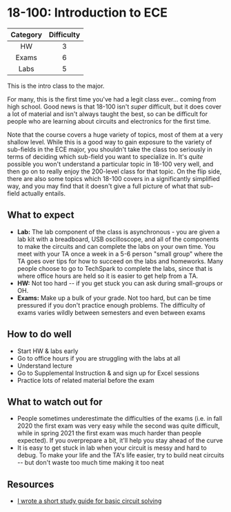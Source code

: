 # 18-100: Introduction to ECE

| Category | Difficulty |
|:-:       | :-:        |
| HW       | 3          |
| Exams    | 6          |
| Labs     | 5          |

This is the intro class to the major.

For many, this is the first time you've had a legit class ever...
coming from high school. Good news is that 18-100 isn't _super_ difficult,
but it does cover a lot of material and isn't always taught the best,
so can be difficult for people who are learning about circuits and
electronics for the first time.

Note that the course covers a huge variety of topics, most of them at a very shallow level. While this is a good way to gain exposure to the variety of sub-fields in the ECE major, you shouldn't take the class too seriously in terms of deciding which sub-field you want to specialize in. It's _quite_ possible you won't understand a particular topic in 18-100 very well, and then go on to really enjoy the 200-level class for that topic. On the flip side, there are also some topics which 18-100 covers in a significantly simplified way, and you may find that it doesn't give a full picture of what that sub-field actually entails.

## What to expect

- **Lab:** The lab component of the class is asynchronous - you are given a lab kit with a breadboard, USB oscilloscope, and all of the components to make the circuits and can complete the labs on your own time. You meet with your TA once a week in a 5-6 person "small group" where the TA goes over tips for how to succeed on the labs and homeworks. Many people choose to go to TechSpark to complete the labs, since that is where office hours are held so it is easier to get help from a TA.
- **HW:** Not too hard -- if you get stuck you can ask during small-groups or OH.
- **Exams:** Make up a bulk of your grade. Not too hard, but can be time pressured if you don't practice enough problems. The difficulty of exams varies wildly between semesters and even between exams

## How to do well

- Start HW & labs early
- Go to office hours if you are struggling with the labs at all
- Understand lecture
- Go to Supplemental Instruction & and sign up for Excel sessions
- Practice lots of related material before the exam

## What to watch out for

- People sometimes underestimate the difficulties of the exams (i.e. in fall 2020 the first exam was very easy while the second was quite difficult, while in spring 2021 the first exam was much harder than people expected). If you overprepare a bit, it'll help you stay ahead of the curve
- It is easy to get stuck in lab when your circuit is messy and hard to debug. To make your life and the TA's life easier, try to build neat circuits -- but don't waste too much time making it too neat

## Resources

- [I wrote a short study guide for basic circuit solving](https://github.com/mikinty/CMU-Notes/blob/master/18-100/18_100_Study_Guide.pdf)
